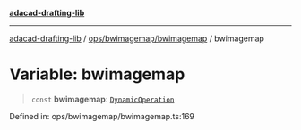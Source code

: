 [**adacad-drafting-lib**](../../../../README.md)

***

[adacad-drafting-lib](../../../../modules.md) / [ops/bwimagemap/bwimagemap](../README.md) / bwimagemap

# Variable: bwimagemap

> `const` **bwimagemap**: [`DynamicOperation`](../../../../objects/datatypes/type-aliases/DynamicOperation.md)

Defined in: ops/bwimagemap/bwimagemap.ts:169
